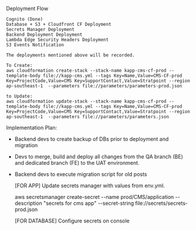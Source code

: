 Deployment Flow

    Cognito (Done)
    Database + S3 + Cloudfront CF Deployment
    Secrets Manager Deployment
    Backend Deployment Deployment
    Lambda Edge Security Headers Deployment
    S3 Events Notification

    The deployments mentioned above will be recorded.

    To Create:
    aws cloudformation create-stack --stack-name kapp-cms-cf-prod --template-body file://kapp-cms.yml --tags Key=Name,Value=CMS-CF-prod Key=ProjectCode,Value=CMS Key=SupportContact,Value=Stratpoint --region ap-southeast-1  --parameters file://parameters/parameters-prod.json 

    to Update:
    aws cloudformation update-stack --stack-name kapp-cms-cf-prod --template-body file://kapp-cms.yml --tags Key=Name,Value=CMS-CF-prod Key=ProjectCode,Value=CMS Key=SupportContact,Value=Stratpoint --region ap-southeast-1  --parameters file://parameters/parameters.json 

Implementation Plan:
- Backend devs to create backup of DBs prior to deployment and migration
- Devs to merge, build and deploy all changes from the QA branch (BE) and dedicated branch (FE) to the UAT environment.
- Backend devs to execute migration script for old posts
    

    [FOR APP]
    Update secrets manager with values from env.yml.
    
    aws secretsmanager create-secret --name prod/CMS/application --description "secrets for cms app" --secret-string file://secrets/secrets-prod.json

    [FOR DATABASE]
    Configure secrets on console

    
